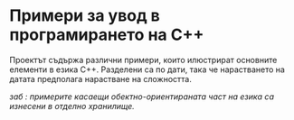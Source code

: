 Примери за увод в програмирането на C++
==========

Проектът съдържа различни примери, които илюстрират основните елементи в езика C++. Разделени са по дати, така че нарастването на датата предполага нарастване на сложността. 

_заб : примерите касаещи обектно-ориентираната част на езика са изнесени в отделно хранилище._
